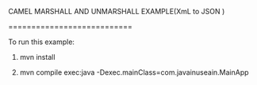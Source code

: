 CAMEL MARSHALL AND UNMARSHALL EXAMPLE(XmL to JSON )

===========================

To run this example:

1. mvn install

2. mvn compile exec:java -Dexec.mainClass=com.javainuseain.MainApp

